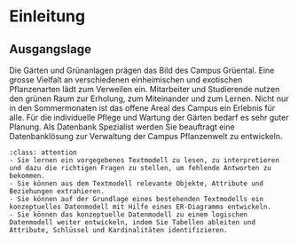 # Einleitung


## Ausgangslage

Die Gärten und Grünanlagen prägen das Bild des Campus Grüental. Eine grosse Vielfalt an verschiedenen einheimischen und exotischen Pflanzenarten lädt zum Verweilen ein. Mitarbeiter und Studierende nutzen den grünen Raum zur Erholung, zum Miteinander und zum Lernen. Nicht nur in den Sommermonaten ist das offene Areal des Campus ein Erlebnis für alle. Für die individuelle Pflege und Wartung der Gärten bedarf es sehr guter Planung. Als Datenbank Spezialist werden Sie beauftragt eine Datenbanklösung zur Verwaltung der Campus Pflanzenwelt zu entwickeln.


```{admonition} Übungsziele
:class: attention
- Sie lernen ein vorgegebenes Textmodell zu lesen, zu interpretieren und dazu die richtigen Fragen zu stellen, um fehlende Antworten zu bekommen.
- Sie können aus dem Textmodell relevante Objekte, Attribute und Beziehungen extrahieren.
- Sie können auf der Grundlage eines bestehenden Textmodells ein konzeptuelles Datenmodell mit Hilfe eines ER-Diagramms entwickeln.
- Sie können das konzeptuelle Datenmodell zu einem logischen Datenmodell weiter entwickeln, indem Sie Tabellen ableiten und Attribute, Schlüssel und Kardinalitäten identifizieren.
```
